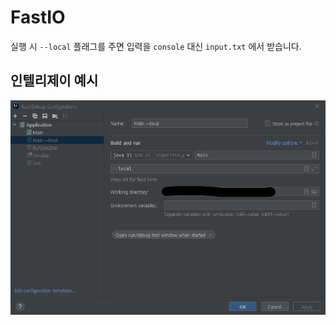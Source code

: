 # FastIO

실행 시 `--local` 플래그를 주면 입력을 `console` 대신 `input.txt` 에서 받습니다.

## 인텔리제이 예시

![config_example.png](config_example.png)